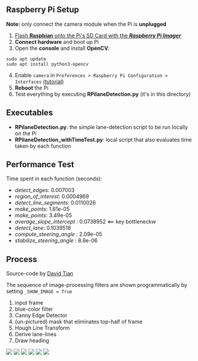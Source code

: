 Raspberry Pi Setup
--------
__Note:__ only connect the camera module when the Pi is __unplugged__
1. [Flash __Raspbian__ onto the Pi's SD Card with the ___Raspberry Pi Imager___](https://www.raspberrypi.org/downloads/)
2. __Connect hardware__ and boot up Pi
3. Open the __console__ and install __OpenCV__:
```console
sudo apt update
sudo apt install python3-opencv
```
4. Enable `camera` in `Preferences > Raspberry Pi Configuration > Interfaces` [(tutorial)](https://projects.raspberrypi.org/en/projects/getting-started-with-picamera/2)
5. __Reboot__ the Pi
6. Test everything by executing __RPilaneDetection.py__ (it's in this directory)

Executables
--------

* __RPilaneDetection.py__: the simple lane-detection script to be run locally on the Pi
* __RPilaneDetection_withTimeTest.py__: local script that also evaluates time taken by each function


Performance Test
---------------------
Time spent in each function (seconds):
* _detect_edges_:  0.007003
* _region_of_interest_:  0.0004969
* _detect_line_segments_:  0.0110026
* _make_points_: 1.81e-05
* _make_points_: 3.49e-05
* _average_slope_intercept_ : 0.0738952 <== key bottleneckw
* _detect_lane_:  0.1039518
* _compute_steering_angle_ : 2.09e-05
* _stabilize_steering_angle_ : 8.8e-06

Process
--------
Source-code by [David Tian](https://towardsdatascience.com/deeppicar-part-4-lane-following-via-opencv-737dd9e47c96)

The sequence of image-processing filters are shown programmatically by setting `_SHOW_IMAGE = True` 

1. input frame
2. blue-color filter
3. Canny Edge Detector
4. (un-pictured) mask that eliminates top-half of frame
5. Hough Line Transform
6. Derive lane-lines
7. Draw heading


![](images/test.PNG)
![](images/blue_mask.PNG)
![](images/edges.PNG)
![](images/line_segments.PNG)
![](images/lane_lines.PNG)
![](images/final.PNG)
